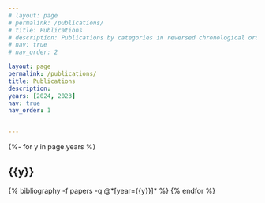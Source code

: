 ```yaml
---
# layout: page
# permalink: /publications/
# title: Publications
# description: Publications by categories in reversed chronological order. Generated by jekyll-scholar.
# nav: true
# nav_order: 2

layout: page
permalink: /publications/
title: Publications
description:
years: [2024, 2023]
nav: true
nav_order: 1


---
```

<!-- _pages/publications.md -->
<div class="publications">
{%- for y in page.years %}
  <h2 class="year">{{y}}</h2>
  {% bibliography -f papers -q @*[year={{y}}]* %}
{% endfor %}
</div>